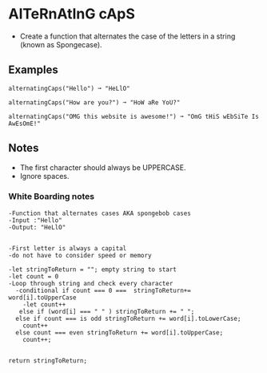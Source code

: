 # AlTeRnAtInG cApS
- Create a function that alternates the case of the letters in a string (known as Spongecase).

## Examples
```
alternatingCaps("Hello") ➞ "HeLlO"

alternatingCaps("How are you?") ➞ "HoW aRe YoU?"

alternatingCaps("OMG this website is awesome!") ➞ "OmG tHiS wEbSiTe Is AwEsOmE!"

```

## Notes
- The first character should always be UPPERCASE.
- Ignore spaces.




### White Boarding notes
```
-Function that alternates cases AKA spongebob cases
-Input :"Hello"
-Output: "HeLlO"


-First letter is always a capital
-do not have to consider speed or memory

-let stringToReturn = ""; empty string to start
-let count = 0
-Loop through string and check every character
  -conditional if count === 0 ===  stringToReturn+= word[i].toUpperCase
    -let count++
   else if (word[i] === " " ) stringToReturn += " ";
  else if count === is odd stringToReturn += word[i].toLowerCase;
    count++
  else count === even stringToReturn += word[i].toUpperCase;
    count++;


return stringToReturn;

```
